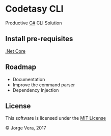# Codetasy CLI
Productive [C#](https://docs.microsoft.com/en-us/dotnet/articles/csharp/csharp) CLI Solution 

## Install pre-requisites
[.Net Core](https://www.microsoft.com/net/core)

## Roadmap
- Documentation
- Improve the command parser
- Dependency Injection

## License
This software is licensed under the [MIT License](/LICENSE)

© Jorge Vera, 2017
